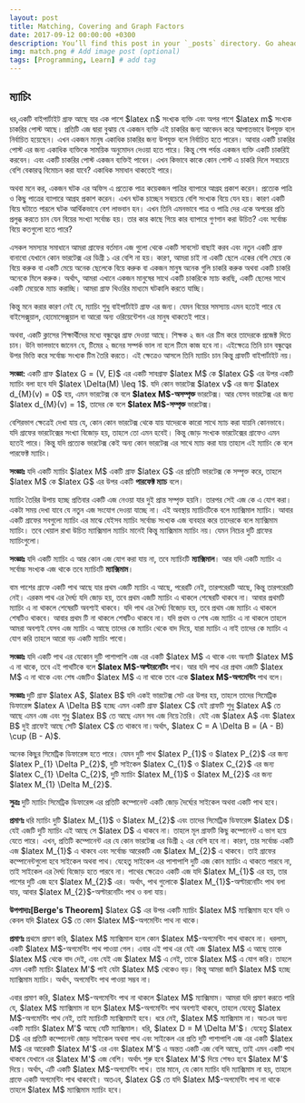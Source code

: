 ```yaml
---
layout: post
title: Matching, Covering and Graph Factors
date: 2017-09-12 00:00:00 +0300
description: You’ll find this post in your `_posts` directory. Go ahead and edit it and re-build the site to see your changes. # Add post description (optional)
img: match.png # Add image post (optional)
tags: [Programming, Learn] # add tag
---
```


<h2>ম্যাচিং</h2>
<p>ধর,একটি বাইপার্টাইট গ্রাফ আছে যার এক পাশে $latex n$ সংখ্যক ব্যক্তি এবং অপর পাশে $latex m$ সংখ্যক চাকরির পোস্ট আছে। প্রতিটি এজ দ্বারা বুঝায় যে একজন ব্যক্তি এই চাকরির জন্য আবেদন করে আপাতভাবে উপযুক্ত বলে নির্বাচিত হয়েছেন। এখন একজন মানুষ একাধিক চাকরির জন্য উপযুক্ত বলে নির্বাচিত হতে পারেন। আবার একটি চাকরির পোস্ট এর জন্য একাধিক ব্যক্তিকে সাময়িক অনুমোদন দেওয়া হতে পারে। কিন্তু শেষ পর্যন্ত একজন ব্যক্তি একটি চাকরিই করবেন। এবং একটি চাকরির পোস্ট একজন ব্যক্তিই পাবেন। এখন কিভাবে কাকে কোন পোস্ট এ চাকরি দিলে সবচেয়ে বেশি বেকারত্ব বিমোচন করা যাবে? একাধিক সমাধান থাকতেই পারে।</p>
<p>অথবা মনে কর, একজন ঘটক এর অফিস এ প্রত্যেক পাত্র কয়েকজন পাত্রির ব্যাপারে আগ্রহ প্রকাশ করেন। প্রত্যেক পাত্রি ও কিছু পাত্রের ব্যাপারে আগ্রহ প্রকাশ করেন। এখন ঘটক চাচ্ছেন সবচেয়ে বেশি সংখ্যক বিয়ে যেন হয়। কারণ একটি বিয়ে ঘটাতে পারলে ঘটক আর্থিকভাবে বেশ লাভবান হন। এখন তিনি এমনভাবে পাত্র ও পাত্রি দের একে অপরের প্রতি প্রলুব্ধ করতে চান যেন বিয়ের সংখ্যা সর্বোচ্চ হয়। তার কার কাছে গিয়ে কার ব্যাপারে গুণগান করা উচিত? এবং সর্বোচ্চ বিয়ে কতগুলো হতে পারে?</p>
<p> এসকল সমস্যার সমাধানে আমরা গ্রাফের বর্তমান এজ গুলো থেকে একটি সাবসেট বাছাই করব এবং নতুন একটি গ্রাফ বানাবো যেখানে কোন ভারটেক্স এর ডিগ্রী ১ এর বেশি না হয়। কারণ, আমরা চাই না একটি ছেলে একের বেশি মেয়ে কে বিয়ে করুক বা একটি মেয়ে অনেক ছেলেকে বিয়ে করুক বা একজন মানুষ অনেক গুলি চাকরি করুক অথবা একটি চাকরি অনেকে মিলে করুক। অর্থাৎ, আমরা এখানে একজন মানুষের সাথে একটি চাকরিকে ম্যাচ করছি, একটি ছেলের সাথে একটি মেয়েকে ম্যাচ করাচ্ছি। আমরা গ্রাফ থিওরির মাধ্যমে ঘটকালি করতে যাচ্ছি।</p>
<p>কিন্তু মনে করার কারণ নেই যে, ম্যাচিং শুধু বাইপার্টাইট গ্রাফ এর জন্য। যেমন বিয়ের সমস্যায় এমন হতেই পারে যে বাইসেক্সুয়াল, হোমোসেক্সুয়াল বা আরো অন্য ওরিয়েন্টেশন এর মানুষ থাকতেই পারে।</p>
<p> অথবা, একটি ক্লাসের শিক্ষার্থীদের মধ্যে বন্ধুত্বের গ্রাফ দেওয়া আছে। শিক্ষক ২ জন এর টিম করে তাদেরকে প্রজেক্ট দিতে চান। উনি ভালভাবে জানেন যে, টিমের ২ জনের সম্পর্ক ভাল না হলে টিমে কাজ হবে না। এইক্ষেত্রে তিনি চান বন্ধুত্বের উপর ভিত্তি করে সর্বোচ্চ সংখ্যক টিম তৈরি করতে। এই ক্ষেত্রেও আসলে তিনি ম্যাচিং চান কিন্তু গ্রাফটি বাইপার্টাইট নয়।</p>
<p> <strong>সংজ্ঞা: </strong> একটি গ্রাফ $latex G = (V, E)$ এর একটি সাবগ্রাফ $latex M$ কে $latex G$ এর উপর একটি ম্যাচিং বলা হবে যদি $latex \Delta(M) \leq 1$. যদি কোন ভারটেক্স $latex v$ এর জন্য $latex d_{M}(v) = 0$ হয়, এমন ভারটেক্স কে বলে <strong> $latex M$-অসম্পৃক্ত </strong> ভারটেক্স। আর যেসব ভারটেক্স এর জন্য $latex d_{M}(v) = 1$, তাদের কে বলে <strong> $latex M$-সম্পৃক্ত </strong> ভারটেক্স।</p>
<p>বেশিরভাগ ক্ষেত্রেই দেখা যায় যে, কোন কোন ভারটেক্স থেকে যায় যাদেরকে কারো সাথে ম্যাচ করা যায়নি কোনভাবে। যদি গ্রাফের ভারটেক্সের সংখ্যা বিজোড় হয়, তাহলে তো এমন হবেই। কিন্তু জোড় সংখ্যক ভারটেক্সের গ্রাফেও এমন হতেই পারে। কিন্তু যদি প্রত্যেক ভারটেক্স কেই অন্য কোন ভারটেক্স এর সাথে ম্যাচ করা যায় তাহলে এই ম্যাচিং কে বলে পারফেক্ট ম্যাচিং।</p>
<p> <strong> সংজ্ঞাঃ</strong> যদি একটি ম্যাচিং $latex M$ একটি গ্রাফ $latex G$ এর প্রতিটি ভারটেক্স কে সম্পৃক্ত করে, তাহলে $latex M$ কে $latex G$ এর উপর একটি <strong>পারফেক্ট ম্যাচ</strong> বলে।</p>

<p> ম্যাচিং তৈরির উপায় হচ্ছে প্রতিবার একটি এজ নেওয়া যার দুই প্রান্ত সম্পৃক্ত হয়নি। তারপর সেই এজ কে এ যোগ করা। একটা সময় দেখা যাবে যে নতুন এজ সংযোগ দেওয়া যাচ্ছে না। এই অবস্থায় ম্যাচিংটিকে বলে ম্যাক্সিমাল ম্যাচিং। আবার একটি গ্রাফের সবগুলো ম্যাচিং এর মাঝে যেইসব ম্যাচিং সর্বোচ্চ সংখ্যক এজ ব্যবহার করে তাদেরকে বলে ম্যাক্সিমাম ম্যাচিং। তবে খেয়াল রাখা উচিত ম্যাক্সিমাল ম্যাচিং মানেই কিন্তু ম্যাক্সিমাম ম্যাচিং নয়। যেমন নিচের দুটি গ্রাফের ম্যাচিংগুলো।</p>

<p> <strong> সংজ্ঞাঃ</strong> যদি একটি ম্যাচিং এ আর কোন এজ যোগ করা যায় না, তবে ম্যাচিংটি <strong>ম্যাক্সিমাল</strong>। আর যদি একটি ম্যাচিং এ সর্বোচ্চ সংখ্যক এজ থাকে তবে ম্যাচিংটি <strong>ম্যাক্সিমাম</strong>।</p>
<p> বাম পাশের গ্রাফে একটি পাথ আছে যার প্রথম এজটি ম্যাচিং এ আছে, পরেরটি নেই, তারপরেরটি আছে, কিন্তু তারপরেরটি নেই। এরকম পাথ এর দৈর্ঘ্য যদি জোড় হয়, তবে প্রথম এজটি ম্যাচিং এ থাকলে শেষেরটি থাকবে না। আবার প্রথমটি ম্যাচিং এ না থাকলে শেষেরটি অবশ্যই থাকবে। যদি পাথ এর দৈর্ঘ্য বিজোড় হয়, তবে প্রথম এজ ম্যাচিং এ থাকলে শেষটিও থাকবে। আবার প্রথম টি না থাকলে শেষটিও থাকবে না। যদি প্রথম ও শেষ এজ ম্যাচিং এ না থাকলে তাহলে আমরা অবশ্যই যেসব এজ ম্যাচিং এ আছে তাদের কে ম্যাচিং থেকে বাদ দিয়ে, যারা ম্যাচিং এ নাই তাদের কে ম্যাচিং এ যোগ করি তাহলে আরো বড় একটি ম্যাচিং পাবো।</p><p>
</p><p><strong>সংজ্ঞাঃ</strong> যদি একটি পাথ এর যেকোন দুটি পাশাপাশি এজ এর একটি $latex M$ এ থাকে এবং অন্যটি $latex M$ এ না থাকে, তবে এই পাথটিকে বলে <strong>$latex M$-অল্টারনেটিং</strong> পাথ। আর যদি পাথ এর প্রথম এজটি $latex M$ এ না থাকে এবং শেষ এজটিও $latex M$ এ না থাকে তবে একে <strong> $latex M$-অগমেন্টিং </strong> পাথ বলে।</p>
<p> <strong> সংজ্ঞাঃ </strong> দুটি গ্রাফ $latex A$, $latex B$ যদি একই ভারটেক্স সেট এর উপর হয়, তাহলে তাদের সিমেট্রিক ডিফারেন্স $latex A \Delta B$ হচ্ছে এমন একটি গ্রাফ $latex C$ যেই গ্রাফটি শুধু $latex A$ তে আছে এমন এজ এবং শুধু $latex B$ তে আছে এমন সব এজ নিয়ে তৈরি। যেই এজ $latex A$ এবং $latex B$ দুই গ্রাফেই আছে সেটি $latex C$ তে থাকবে না।অর্থাৎ, $latex C = A \Delta B = (A - B) \cup (B - A)$.</p>
<p> অনেক কিছুর সিমেট্রিক ডিফারেন্স হতে পারে। যেমন দুটি পাথ $latex P_{1}$ ও $latex P_{2}$ এর জন্য $latex P_{1} \Delta P_{2}$, দুটি সাইকেল  $latex C_{1}$ ও $latex C_{2}$ এর জন্য $latex C_{1} \Delta C_{2}$, দুটি ম্যাচিং  $latex M_{1}$ ও $latex M_{2}$ এর জন্য $latex M_{1} \Delta M_{2}$.</p>
<p> <strong> সুত্রঃ </strong> দুটি ম্যাচিং সিমেট্রিক ডিফারেন্স এর প্রতিটি কম্পোনেন্ট একটি জোড় দৈর্ঘ্যের সাইকেল অথবা একটি পাথ হবে।</p>
<p> <strong> প্রমাণঃ </strong> ধরি ম্যাচিং দুটি $latex M_{1}$ ও $latex M_{2}$ এবং তাদের সিমেট্রিক ডিফারেন্স $latex D$। যেই এজটি দুটি ম্যাচিং এই আছে সে $latex D$ এ থাকবে না। তাহলে মূল গ্রাফটি কিছু কম্পোনেন্ট এ ভাগ হয়ে যেতে পারে। এখন, প্রতিটি কম্পোনেন্ট এর যে কোন ভারটেক্স এর ডিগ্রী ২ এর বেশি হবে না। কারণ, তার সর্বোচ্চ একটি এজ $latex M_{1}$ এ থাকবে এবং সর্বোচ্চ আরেকটি এজ $latex M_{2}$ এ থাকবে। তাই গ্রাফের কম্পোনেন্টগুলো হবে সাইকেল অথবা পাথ। যেহেতু সাইকেল এর পাশাপাশি দুটি এজ কোন ম্যাচিং এ থাকতে পারবে না, তাই সাইকেল এর দৈর্ঘ্য বিজোড় হতে পারবে না। পাথের ক্ষেত্রেও একটি এজ যদি $latex M_{1}$ এর হয়, তার পাশের দুটি এজ হবে $latex M_{2}$ এর। অর্থাৎ, পাথ গুলোকে $latex M_{1}$-অল্টারনেটিং পাথ বলা যায়, আবার $latex M_{2}$-অল্টারনেটিং পাথ ও বলা যায়।</p>
<p> <strong> উপপাদ্যঃ[Berge's Theorem]</strong> $latex G$ এর উপর একটি ম্যাচিং $latex M$ ম্যাক্সিমাম হবে যদি ও কেবল যদি $latex G$ তে কোন $latex M$-অগমেন্টিং পাথ না থাকে।</p>
<p> <strong> প্রমাণঃ </strong> প্রথমে প্রমাণ করি, $latex M$ ম্যাক্সিমাল হলে কোন $latex M$-অগমেন্টিং পাথ থাকবে না। ধরলাম, একটি $latex M$-অগমেন্টিং পাথ পাওয়া গেল। এবার এই পাথ এর যেই এজ $latex M$ এ আছে তাকে $latex M$ থেকে বাদ দেই, এবং যেই এজ $latex M$ এ নেই, তাকে $latex M$ এ যোগ করি। তাহলে এমন একটি ম্যাচিং $latex M'$ পাই যেটা $latex M$ থেকেও বড়। কিন্তু আমরা জানি $latex M$ হচ্ছে ম্যাক্সিমাম ম্যাচিং। অর্থাৎ, অগমেন্টিং পাথ পাওয়া সম্ভব না।</p>
<p> এবার প্রমাণ করি, $latex M$-অগমেন্টিং পাথ না থাকলে $latex M$ ম্যাক্সিমাম। আমরা যদি প্রমাণ করতে পারি যে, $latex M$ ম্যাক্সিমাম না হলে $latex M$-অগমেন্টিং পাথ অবশ্যই থাকবে, তাহলে যেহেতু $latex M$-অগমেন্টিং পাথ নেই, তাই ম্যাচিংটি ম্যাক্সিমামই হবে। ধরে নেই, $latex M$ ম্যাক্সিমাম না। অতএব অন্য একটি ম্যাচিং $latex M'$ আছে যেটি ম্যাক্সিমাল। ধরি, $latex D = M \Delta M'$। যেহেতু $latex D$ এর প্রতিটি কম্পোনেন্ট জোড় সাইকেল অথবা পাথ এবং সাইকেল এর প্রতি দুটি পাশাপাশি এজ এর একটি $latex M$ এর আরেকটি $latex M'$ এর এবং $latex M'$ এ অন্তত একটি এজ বেশি আছে, তাই এমন একটি পাথ থাকবে যেখানে এর $latex M'$ এজ বেশি। অর্থাৎ শুরু হবে $latex M'$ দিয়ে শেষও হবে $latex M'$ দিয়ে। অর্থাৎ, এটি একটি $latex M$-অগমেন্টিং পাথ। তার মানে, যে কোন ম্যাচিং যদি ম্যাক্সিমাম না হয়, তাহলে গ্রাফে একটি অগমেন্টিং পাথ থাকবেই। অতএব, $latex G$ তে যদি $latex M$-অগমেন্টিং পাথ না থাকে তাহলে $latex M$ ম্যাক্সিমাম ম্যাচিং হবে।</p>
